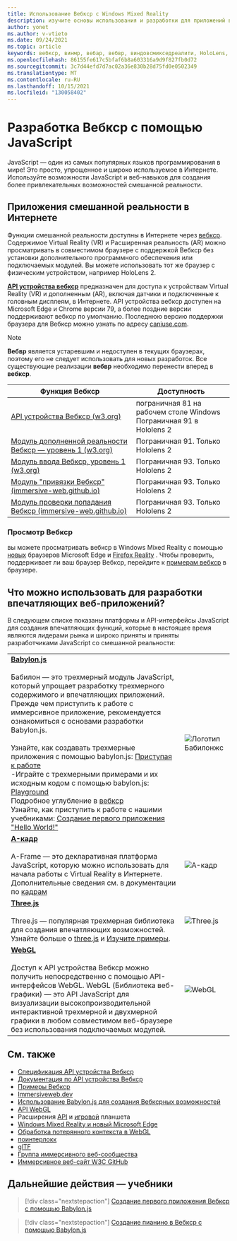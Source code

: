 ```yaml
---
title: Использование Вебкср с Windows Mixed Reality
description: изучите основы использования и разработки для приложений вебкср, работающих на Windows Mixed Reality впечатляющих гарнитурах.
author: yonet
ms.author: v-vtieto
ms.date: 09/24/2021
ms.topic: article
keywords: вебкср, винмр, вебар, вебвр, виндовсмикседреалити, HoloLens, windows mixed reality, веб-vr, web xr, web mr, web ar, 360, 360 video, 360 видео, 360 photo, 360 фотографии, 360 content, иммерсивное веб-, иммерсивевеб, IW
ms.openlocfilehash: 86155fe617c5bfaf6b8a603316a9d9f827fb0d72
ms.sourcegitcommit: 3c7d44efd7d7ac02a36e830b28d75fd0e0502349
ms.translationtype: MT
ms.contentlocale: ru-RU
ms.lasthandoff: 10/15/2021
ms.locfileid: "130058402"
---
```

# <a name="webxr-development-with-javascript"></a>Разработка Вебкср с помощью JavaScript

JavaScript — один из самых популярных языков программирования в мире! Это просто, упрощенное и широко используемое в Интернете. Используйте возможности JavaScript и веб-навыков для создания более привлекательных возможностей смешанной реальности.

## <a name="mixed-reality-applications-on-the-web"></a>Приложения смешанной реальности в Интернете

Функции смешанной реальности доступны в Интернете через [вебкср](webxr-overview.md). Содержимое Virtual Reality (VR) и Расширенная реальность (AR) можно просматривать в совместимом браузере с поддержкой Вебкср без установки дополнительного программного обеспечения или подключаемых модулей. Вы можете использовать тот же браузер с физическим устройством, например HoloLens 2.

[**API устройства вебкср**](https://www.w3.org/TR/webxr/) предназначен для доступа к устройствам Virtual Reality (VR) и дополненным (AR), включая датчики и подключенные к головным дисплеям, в Интернете. API устройства вебкср доступен на Microsoft Edge и Chrome версии 79, а более поздние версии поддерживают вебкср по умолчанию. Последнюю версию поддержки браузера для Вебкср можно узнать по адресу [caniuse.com](https://caniuse.com/#search=webxr).

> [!NOTE]
> **Вебвр** является устаревшим и недоступен в текущих браузерах, поэтому его не следует использовать для новых разработок. Все существующие реализации **вебвр** необходимо перенести вперед в **вебкср**.

| Функция Вебкср | Доступность |
|---------|---------|
|[API устройства Вебкср (w3.org)](https://www.w3.org/TR/webxr/) | пограничная 81 на рабочем столе Windows <br>Пограничная 91 в Hololens 2|
|[Модуль дополненной реальности Вебкср — уровень 1 (w3.org)](https://www.w3.org/TR/webxr-ar-module-1/)|Пограничная 91. Только Hololens 2|
|[Модуль ввода Вебкср, уровень 1 (w3.org)](https://www.w3.org/TR/webxr-hand-input-1/)|Пограничная 93. Только Hololens 2|
|[Модуль "привязки Вебкср" (immersive-web.github.io)](https://immersive-web.github.io/anchors/)|Пограничная 93. Только Hololens 2|
|[Модуль проверки попадания Вебкср (immersive-web.github.io)](https://immersive-web.github.io/hit-test/)|Пограничная 93. Только Hololens 2 |

### <a name="viewing-webxr"></a>Просмотр Вебкср

вы можете просматривать вебкср в Windows Mixed Reality с помощью [новых](../../whats-new/new-microsoft-edge.md) браузеров Microsoft Edge и [Firefox Reality](https://mixedreality.mozilla.org/firefox-reality/) .
Чтобы проверить, поддерживает ли ваш браузер Вебкср, перейдите к [примерам вебкср](https://immersive-web.github.io/webxr-samples/) в браузере.

## <a name="what-can-i-use-to-develop-immersive-web-experiences"></a>Что можно использовать для разработки впечатляющих веб-приложений?

В следующем списке показаны платформы и API-интерфейсы JavaScript для создания впечатляющих функций, которые в настоящее время являются лидерами рынка и широко приняты и приняты разработчиками JavaScript со смешанной реальности:

|  |  |
| --- | --- |
|[**Babylon.js**](https://doc.babylonjs.com/)<br/><br/> Бабилон — это трехмерный модуль JavaScript, который упрощает разработку трехмерного содержимого и впечатляющих приложений. Прежде чем приступить к работе с иммерсивное приложение, рекомендуется ознакомиться с основами разработки Babylon.js.<br/><br/>Узнайте, как создавать трехмерные приложения с помощью babylon.js: [Приступая к работе](https://doc.babylonjs.com/start)<br/>-Играйте с трехмерными примерами и их исходным кодом с помощью babylon.js: [Playground](https://doc.babylonjs.com/examples/)<br/>Подробное углубление в [вебкср](https://doc.babylonjs.com/divingDeeper/webXR)<br/>Узнайте, как приступить к работе с нашими учебниками: [Создание первого приложения "Hello World!"](tutorials/babylonjs-webxr-helloworld/introduction-01.md)|![Логотип Бабилонжс](images/babylon.js.example.png) |
|[**A-кадр**](https://aframe.io/) <br/><br/>A-Frame — это декларативная платформа JavaScript, которую можно использовать для начала работы с Virtual Reality в Интернете. Дополнительные сведения см. в документации по [кадрам](https://aframe.io/docs/1.2.0/introduction/) |![A-кадр](images/a-frame.example.png)  |
|[**Three.js**](https://threejs.org) <br/><br/>Three.js — популярная трехмерная библиотека для создания впечатляющих возможностей. Узнайте больше о [three.js](https://threejs.org/docs/index.html#manual/en/introduction/Creating-a-scene) и [Изучите примеры](https://threejs.org/examples/#webgl_animation_cloth). |![Three.js](images/three.js.example.png)  |
|[**WebGL**](https://developer.mozilla.org/en-US/docs/Web/API/WebGL_API)  <br/><br/>Доступ к API устройства Вебкср можно получить непосредственно с помощью API-интерфейсов WebGL. WebGL (Библиотека веб-графики) — это API JavaScript для визуализации высокопроизводительной интерактивной трехмерной и двухмерной графики в любом совместимом веб-браузере без использования подключаемых модулей. |![WebGL](images/webgl.example.png)  |

## <a name="see-also"></a>См. также

* [Спецификация API устройства Вебкср](https://immersive-web.github.io/webxr/)
* [Документация по API устройства Вебкср](https://developer.mozilla.org/en-US/docs/Web/API/WebXR_Device_API)
* [Примеры Вебкср](https://immersive-web.github.io/webxr-samples/)
* [Immersiveweb.dev](https://immersiveweb.dev/)
* [Использование Babylon.js для создания Вебксрных возможностей](https://doc.babylonjs.com/how_to/introduction_to_webxr)
* [API WebGL](/previous-versions/windows/internet-explorer/ie-developer/dev-guides/bg182648(v=vs.85))
* Расширения [API](https://msdn.microsoft.com/library/dn743630(v=vs.85).aspx) и [игровой](https://w3c.github.io/gamepad/extensions.html) планшета
* [Windows Mixed Reality и новый Microsoft Edge](../../whats-new/new-microsoft-edge.md)
* [Обработка потерянного контекста в WebGL](https://www.khronos.org/webgl/wiki/HandlingContextLost)
* [поинтерлокк](https://www.w3.org/TR/pointerlock/)
* [glTF](https://www.khronos.org/gltf)
* [Группа иммерсивного веб-сообщества](https://www.w3.org/community/immersive-web/)
* [Иммерсивное веб-сайт W3C GitHub](https://github.com/immersive-web)

## <a name="next-steps--tutorials"></a>Дальнейшие действия — учебники

> [!div class="nextstepaction"]
> [Создание первого приложения Вебкср с помощью Babylon.js](tutorials/babylonjs-webxr-helloworld/introduction-01.md)

> [!div class="nextstepaction"]
> [Создание пианино в Вебкср с помощью Babylon.js](tutorials/babylonjs-webxr-piano/introduction-01.md)
